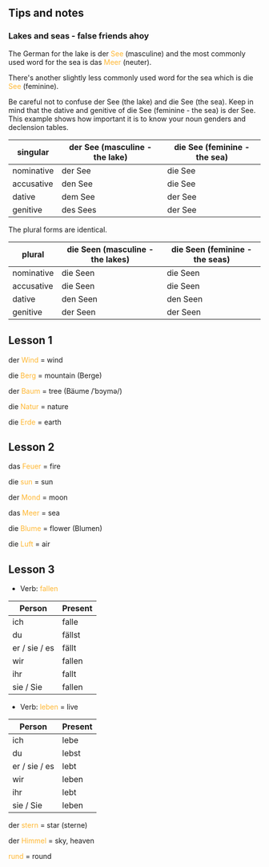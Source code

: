 ## Tips and notes

### Lakes and seas - false friends ahoy

The German for the lake is der <font color = #ffb732> See </font> (masculine) and the most commonly used word for the sea is das <font color = #ffb732> Meer </font> (neuter).

There's another slightly less commonly used word for the sea which is die <font color = #ffb732> See </font> (feminine).

Be careful not to confuse der See (the lake) and die See (the sea). Keep in mind that the dative and genitive of die See (feminine - the sea) is der See. This example shows how important it is to know your noun genders and declension tables.

**singular**|**der See (masculine - the lake)**|**die See (feminine - the sea)**
----- | ----- | -----
nominative|der See|die See
accusative|den See|die See
dative|dem See|der See
genitive|des Sees|der See

The plural forms are identical.

**plural**|**die Seen (masculine - the lakes)**|**die Seen (feminine - the seas)**
----- | ----- | -----
nominative|die Seen|die Seen
accusative|die Seen|die Seen
dative|den Seen|den Seen
genitive|der Seen|der Seen

<font color = #ffb732> </font>

## Lesson 1
der <font color = #ffb732> Wind </font> = wind

die <font color = #ffb732> Berg </font> = mountain (Berge)

der <font color = #ffb732> Baum </font> = tree (Bäume /ˈbɔymə/)

die <font color = #ffb732> Natur </font> = nature

die <font color = #ffb732> Erde </font> = earth

## Lesson 2
das <font color = #ffb732> Feuer </font> = fire

die <font color = #ffb732> sun </font> = sun 

der <font color = #ffb732> Mond </font> = moon

das <font color = #ffb732> Meer </font> = sea

die <font color = #ffb732> Blume </font> = flower (Blumen)

die <font color = #ffb732> Luft </font> = air

## Lesson 3

- Verb: <font color = #ffb732> fallen </font>

**Person**|**Present**
----- | ----- 
ich|falle
du|fällst
er / sie / es|fällt
wir|fallen
ihr|fallt
sie / Sie|fallen

- Verb: <font color = #ffb732> leben </font> = live

**Person**|**Present**
----- | ----- 
ich|lebe
du|lebst
er / sie / es|lebt
wir|leben
ihr|lebt
sie / Sie |leben

der <font color = #ffb732> stern </font> = star (sterne)

der <font color = #ffb732> Himmel </font> = sky, heaven

<font color = #ffb732> rund </font> = round







